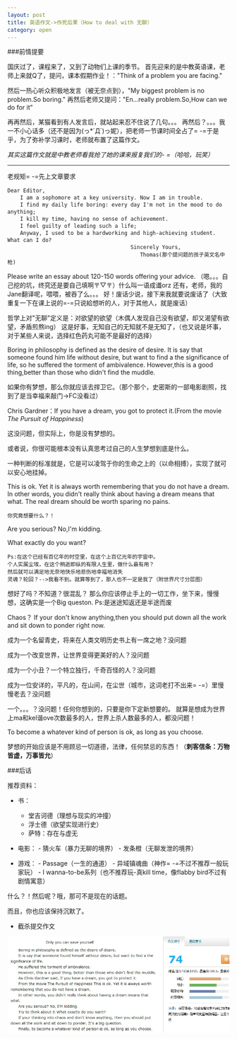 ```yaml
---
layout: post
title: 英语作文->作死后果（How to deal with 无聊）
category: open
---
```

###前情提要

 国庆过了，课程来了，又到了动物们上课的季节。
 首先迎来的是中教英语课，老师上来就Q了，提问，课本假期作业！："Think of a problem you are facing."
 
 然后一热心听众积极地发言（被无奈点到），"My biggest problem is no problem.So boring."
 再然后老师又提问："En...really problem.So,How can we do for it"
 
 再再然后，某猫看到有人发言后，就站起来忍不住说了几句。。。
 再然后？。。。我一不小心话多（还不是因为(っ*´Д`)っ妮），把老师一节课时间全占了= -=于是乎，为了弥补学习课时，老师就布置了这篇作文。
 
 *其实这篇作文就是中教老师看我抢了她的课来报复我们的- =（哈哈，玩笑）*
 
---
老规矩= -=先上文章要求

```
Dear Editor,
    I am a sophomore at a key university. Now I am in trouble. 
    I find my daily life boring: every day I'm not in the mood to do anything;
    I kill my time, having no sense of achievement. 
    I feel guilty of leading such a life;
    Anyway, I used to be a hardworking and high-achieving student. What can I do?
                                       Sincerely Yours,
                                          Thomas(那个提问题的孩子英文名中枪)
```
                           
Please write an essay about 120-150 words offering your advice. 
（嗯。。。自己挖的坑，终究还是要自己填啊〒▽〒）什么叫一语成谶orz
还有，老师，我的Jane翻译呢，喂喂，被吞了么。。。
好！废话少说，接下来我就要说废话了（大致重复一下在课上说的=-=只说給想听的人，对于其他人，就是废话）

哲学上对"无聊"定义是：对欲望的欲望（木偶人发现自己没有欲望，却又渴望有欲望，矛盾煎熬ing）
这是好事，无知自己的无知就不是无知了，（也又说是坏事，对于某些人来说，选择红色药丸可能不是最好的选择）

Boring in philosophy is defined as the desire of desire.
It is say that someone found him life without desire,
but want to find a the significance of life,
so he suffered the torment of ambivalence.
However,this is a good thing,better than those who didn't find the muddle.

如果你有梦想，那么你就应该去捍卫它。（那个那个，史密斯的一部电影剧照，找到了是当幸福来敲门->FC没看过）

Chris Gardner：If you have a dream, you got to protect it.(From the movie *The Pursuit of Happiness*)

这没问题，但实际上，你是没有梦想的。

或者说，你很可能根本没有认真思考过自己的人生梦想到底是什么。

一种判断的标准就是，它是可以凌驾于你的生命之上的（以命相搏），实现了就可以安心地挂掉。

This is ok. 
Yet it is always worth remembering that you do not have a dream. 
In other words, you didn't really think about having a dream means that what.
The real dream should be worth sparing no pains.

`你究竟想要什么？！`

Are you serious? No,I'm kidding.

What exactly do you want?

```
Ps:在这个已经有百亿年的时空里，在这个上百亿光年的宇宙中。
个人实属尘埃，在这个稍逝即纵的有限人生里，做什么最有用？
然后就可以满足地无奈地快乐地悲伤地幸福地消失
灵魂？轮回？-->我看不到。就算等到了，那人也不一定是我了（附世界尺寸分层图）
```

想好了吗？不知道？很混乱？
那么你应该停止手上的一切工作，坐下来，慢慢想，这确实是一个Big queston.
Ps:是迷途知返还是半途而废

Chaos？
If your don't know anything,then you should put down all the work and sit down to ponder right now.

成为一个名留青史，将来在人类文明历史书上有一席之地？没问题

成为一个改变世界，让世界变得更美好的人？没问题

成为一个小丑？一个特立独行，千奇百怪的人？没问题

成为一位安详的，平凡的，在山间，在尘世（城市，这词老打不出来= -=）里慢慢老去？没问题

一个。。。？没问题！任何你想到的，只要是你下定新想要的。
就算是想成为世界上ma和kel谐ove次数最多的人，世界上杀人数最多的人，都没问题！

To become a whatever kind of person is ok, as long as you choose.

梦想的开始应该是不用顾忌一切道德，法律，任何禁忌的东西！（**刺客信条：万物皆虚，万事皆允**）

###后话

推荐资料：

- 书：
    - 堂吉诃德（理想与现实的冲撞） 
    - 浮士德（欲望实现进行史）
    - 萨特：存在与虚无


- 电影：
      - 猜火车（暴力无聊的境界）
      - 发条橙（无聊发泄的境界）


- 游戏：
      - Passage（一生的通道） 
      - 异域镇魂曲（神作= -=不过不推荐一般玩家玩）
      - I wanna-to-be系列（也不推荐玩-真kill time，像flabby bird不过有剧情寓意） 


什么？！然后呢？哦，那可不是现在的话题。

而且，你也应该保持沉默了。

- 截杀提交作文

<img class="cover" src="/images/2014/10/20141020234105.jpg" />